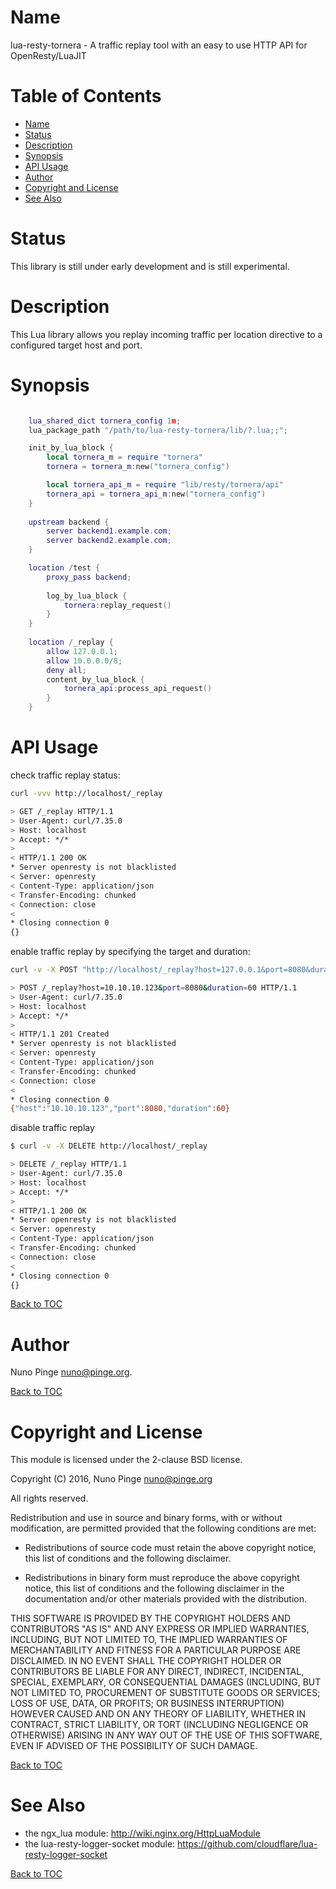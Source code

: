 Name
====

lua-resty-tornera - A traffic replay tool with an easy to use HTTP API for OpenResty/LuaJIT

Table of Contents
=================

* [Name](#name)
* [Status](#status)
* [Description](#description)
* [Synopsis](#synopsis)
* [API Usage](#api-usage)
* [Author](#author)
* [Copyright and License](#copyright-and-license)
* [See Also](#see-also)

Status
======

This library is still under early development and is still experimental.

Description
===========

This Lua library allows you replay incoming traffic per location directive to a configured target host and port.

Synopsis
========

```lua

    lua_shared_dict tornera_config 1m;
    lua_package_path "/path/to/lua-resty-tornera/lib/?.lua;;";

    init_by_lua_block {
        local tornera_m = require "tornera"
        tornera = tornera_m:new("tornera_config")

        local tornera_api_m = require "lib/resty/tornera/api"
        tornera_api = tornera_api_m:new("tornera_config")
    }
    
    upstream backend {
        server backend1.example.com;
        server backend2.example.com;
    }

    location /test {
        proxy_pass backend;
        
        log_by_lua_block {
            tornera:replay_request()
        }
    }
    
    location /_replay {
        allow 127.0.0.1;
        allow 10.0.0.0/8;
        deny all;
        content_by_lua_block {
            tornera_api:process_api_request()
        }
    }

```

API Usage
=========

check traffic replay status:

```bash
curl -vvv http://localhost/_replay

> GET /_replay HTTP/1.1
> User-Agent: curl/7.35.0
> Host: localhost
> Accept: */*
>
< HTTP/1.1 200 OK
* Server openresty is not blacklisted
< Server: openresty
< Content-Type: application/json
< Transfer-Encoding: chunked
< Connection: close
<
* Closing connection 0
{}
```

enable traffic replay by specifying the target and duration:

```bash
curl -v -X POST "http://localhost/_replay?host=127.0.0.1&port=8080&duration=60"

> POST /_replay?host=10.10.10.123&port=8080&duration=60 HTTP/1.1
> User-Agent: curl/7.35.0
> Host: localhost
> Accept: */*
>
< HTTP/1.1 201 Created
* Server openresty is not blacklisted
< Server: openresty
< Content-Type: application/json
< Transfer-Encoding: chunked
< Connection: close
<
* Closing connection 0
{"host":"10.10.10.123","port":8080,"duration":60}
```

disable traffic replay

```bash
$ curl -v -X DELETE http://localhost/_replay

> DELETE /_replay HTTP/1.1
> User-Agent: curl/7.35.0
> Host: localhost
> Accept: */*
>
< HTTP/1.1 200 OK
* Server openresty is not blacklisted
< Server: openresty
< Content-Type: application/json
< Transfer-Encoding: chunked
< Connection: close
<
* Closing connection 0
{}
```

[Back to TOC](#table-of-contents)

Author
======

Nuno Pinge <nuno@pinge.org>.

[Back to TOC](#table-of-contents)

Copyright and License
=====================

This module is licensed under the 2-clause BSD license.

Copyright (C) 2016, Nuno Pinge <nuno@pinge.org>

All rights reserved.

Redistribution and use in source and binary forms, with or without modification, are permitted provided that the following conditions are met:

* Redistributions of source code must retain the above copyright notice, this list of conditions and the following disclaimer.

* Redistributions in binary form must reproduce the above copyright notice, this list of conditions and the following disclaimer in the documentation and/or other materials provided with the distribution.

THIS SOFTWARE IS PROVIDED BY THE COPYRIGHT HOLDERS AND CONTRIBUTORS "AS IS" AND ANY EXPRESS OR IMPLIED WARRANTIES, INCLUDING, BUT NOT LIMITED TO, THE IMPLIED WARRANTIES OF MERCHANTABILITY AND FITNESS FOR A PARTICULAR PURPOSE ARE DISCLAIMED. IN NO EVENT SHALL THE COPYRIGHT HOLDER OR CONTRIBUTORS BE LIABLE FOR ANY DIRECT, INDIRECT, INCIDENTAL, SPECIAL, EXEMPLARY, OR CONSEQUENTIAL DAMAGES (INCLUDING, BUT NOT LIMITED TO, PROCUREMENT OF SUBSTITUTE GOODS OR SERVICES; LOSS OF USE, DATA, OR PROFITS; OR BUSINESS INTERRUPTION) HOWEVER CAUSED AND ON ANY THEORY OF LIABILITY, WHETHER IN CONTRACT, STRICT LIABILITY, OR TORT (INCLUDING NEGLIGENCE OR OTHERWISE) ARISING IN ANY WAY OUT OF THE USE OF THIS SOFTWARE, EVEN IF ADVISED OF THE POSSIBILITY OF SUCH DAMAGE.

[Back to TOC](#table-of-contents)

See Also
========
* the ngx_lua module: http://wiki.nginx.org/HttpLuaModule
* the lua-resty-logger-socket module: https://github.com/cloudflare/lua-resty-logger-socket

[Back to TOC](#table-of-contents)
